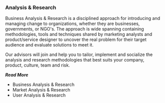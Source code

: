 ### Analysis & Research

Business Analysis & Research is a disciplined approach for introducing and managing change to organizations, whether they are businesses, governments, or NGO's. The approach is wide spanning containing methodologies, tools and techniques shared by marketing analysts and product/service designer to uncover the real problem for their target audience and evaluate solutions to meet it.  

Our advisors will join and help you to tailor, implement and socialize the analysis and research methodologies that best suits your company, product, culture, team and risk.

_**Read More**_
* <i class="ri-check-double-line"></i>  Business Analysis & Research
* <i class="ri-check-double-line"></i>  Market Analysis & Research
* <i class="ri-check-double-line"></i>  User Analysis & Research